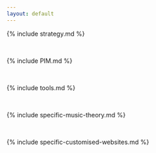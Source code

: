 ```yaml
---
layout: default
---
```


{% include strategy.md %}

<br>

{% include PIM.md %}

<br>

{% include tools.md %}

<br>

{% include specific-music-theory.md %}

<br>

{% include specific-customised-websites.md %}
